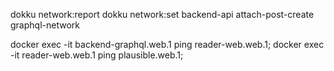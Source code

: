 dokku network:report
dokku network:set backend-api attach-post-create graphql-network

docker exec -it backend-graphql.web.1 ping reader-web.web.1;
docker exec -it reader-web.web.1 ping plausible.web.1;
